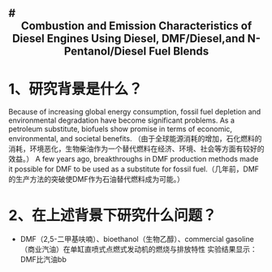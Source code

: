#<center>Combustion and Emission Characteristics of Diesel Engines Using Diesel, DMF/Diesel,and N-Pentanol/Diesel Fuel Blends</center>
---
# 1、研究背景是什么？
Because of increasing global energy consumption, fossil fuel depletion and environmental degradation have become significant problems. As a petroleum substitute, biofuels show promise in terms of economic, environmental, and societal benefits. （由于全球能源消耗的增加，石化燃料的消耗，环境恶化，生物柴油作为一个替代燃料在经济、环境、社会等方面有较好的效益。）
A few years ago, breakthroughs in DMF production methods made it possible for DMF to be used as a substitute for fossil fuel.（几年前，DMF的生产方法的突破使DMF作为石油替代燃料成为可能。）
 # 2、在上述背景下研究什么问题？
 - DMF（2,5-二甲基呋喃）、bioethanol（生物乙醇）、commercial gasoline（商业汽油）在单缸直喷式点燃式发动机的燃烧与排放特性
实验结果显示：DMF比汽油bb